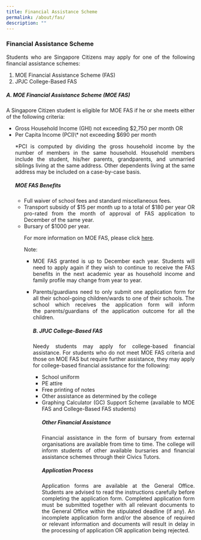 ```yaml
---
title: Financial Assistance Scheme
permalink: /about/fas/
description: ""
---
```

### **Financial Assistance Scheme**
<div align=justify>
	
<p>Students who are Singapore Citizens may apply for one of the following financial assistance schemes:
<ol>
	<li> MOE Financial Assistance Scheme (FAS)</li>
	<li>JPJC College-Based FAS</li>
</ol>
</p>

<h5><strong>A. MOE Financial Assistance Scheme (MOE FAS)</strong></h5>
<p>
A Singapore Citizen student is eligible for MOE FAS if he or she meets either of the following criteria:
<ul>
	<li>Gross Household Income (GHI) not exceeding $2,750 per month OR</li>
	<li>Per Capita Income (PCI)\* not exceeding $690 per month</li></p>
<p>
*PCI is computed by dividing the gross household income by the number of members in the same household. Household members include the student, his/her parents, grandparents, and unmarried siblings living at the same address. Other dependents living at the same address may be included on a case-by-case basis.
</p>
	
<h5><strong>MOE FAS Benefits</strong></h5>
<ul>
	<li>Full waiver of school fees and standard miscellaneous fees.</li>
	<li>Transport subsidy of $15 per month up to a total of $180 per year OR pro-rated from the month of approval of FAS application to December of the same year.</li>
	<li>Bursary of $1000 per year.</li>

<p>
For more information on MOE FAS, please click <a href="https://www.moe.gov.sg/financial-matters/financial-assistance">here</a>.
</p>

Note:
<ul>
<li><p align=justify>MOE FAS granted is up to December each year. Students will need to apply again if they wish to continue to receive the FAS benefits in the next academic year as household income and family profile may change from year to year.</p></li>
<li><p align=justify>Parents/guardians need to only submit one application form for all their school-going children/wards to one of their schools. The school which receives the application form will inform the parents/guardians of the application outcome for all the children.</p></li>

<h5><strong>B. JPJC College-Based FAS</strong></h5>
<p>
Needy students may apply for college-based financial assistance. For students who do not meet MOE FAS criteria and those on MOE FAS but require further assistance, they may apply for college-based financial assistance for the following:
<ul>
	<li>School uniform</li>
	<li>PE attire</li>
	<li>Free printing of notes</li>
	<li>Other assistance as determined by the college</li>
	<li>Graphing Calculator (GC) Support Scheme (available to MOE FAS and College-Based FAS students)</li>

<h5><strong>Other Financial Assistance</strong></h5>
<p>
Financial assistance in the form of bursary from external organisations are available from time to time. The college will inform students of other available bursaries and financial assistance schemes through their Civics Tutors.
</p>

<h5><strong>Application Process</strong></h5>
<p>	
Application forms are available at the General Office. Students are advised to read the instructions carefully before completing the application form. Completed application form must be submitted together with all relevant documents to the General Office within the stipulated deadline (if any). An incomplete application form and/or the absence of required or relevant information and documents will result in delay in the processing of application OR application being rejected.
</p>
	</div>